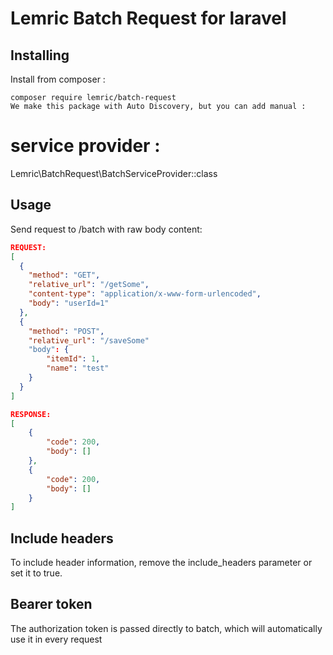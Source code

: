 # Lemric Batch Request for laravel
## Installing
Install from composer :
```
composer require lemric/batch-request
We make this package with Auto Discovery, but you can add manual :
```
# service provider :
Lemric\BatchRequest\BatchServiceProvider::class

## Usage
Send request to /batch with raw body content:
```json
REQUEST:
[
  {
    "method": "GET",
    "relative_url": "/getSome",
    "content-type": "application/x-www-form-urlencoded",
    "body": "userId=1"
  },
  {
    "method": "POST",
    "relative_url": "/saveSome"
    "body": {
        "itemId": 1,
        "name": "test"
    }
  }
]
```

```json
RESPONSE:
[
    {
        "code": 200,
        "body": []
    },
    {
        "code": 200,
        "body": []
    }
]
```

## Include headers
To include header information, remove the include_headers parameter or set it to true.

## Bearer token
The authorization token is passed directly to batch, which will automatically use it in every request